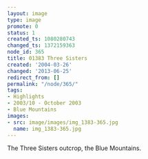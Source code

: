 ```yaml
---
layout: image
type: image
promote: 0
status: 1
created_ts: 1080280743
changed_ts: 1372159363
node_id: 365
title: 01383 Three Sisters
created: '2004-03-26'
changed: '2013-06-25'
redirect_from: []
permalink: "/node/365/"
tags:
- Highlights
- 2003/10 - October 2003
- Blue Mountains
images:
- src: image/images/img_1383-365.jpg
  name: img_1383-365.jpg
---
```

The Three Sisters outcrop, the Blue Mountains.
